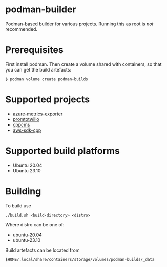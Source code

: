 # podman-builder

Podman-based builder for various projects. Running this as root
is _not_ recommended.

# Prerequisites

First install podman. Then create a volume shared with containers, so
that you can get the build artefacts:

    $ podman volume create podman-builds

# Supported projects

* [azure-metrics-exporter](https://github.com/webdevops/azure-metrics-exporter.git)
* [promtotwilio](https://github.com/Swatto/promtotwilio)
* [cppcms](https://github.com/artyom-beilis/cppcms)
* [aws-sdk-cpp](https://github.com/aws/aws-sdk-cpp)

# Supported build platforms

* Ubuntu 20.04
* Ubuntu 23.10

# Building

To build use

    ./build.sh <build-directory> <distro>

Where distro can be one of:

* ubuntu-20.04
* ubuntu-23.10

Build artefacts can be located from

    $HOME/.local/share/containers/storage/volumes/podman-builds/_data
